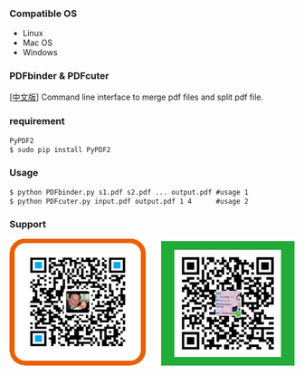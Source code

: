 ### Compatible OS  
- Linux 
- Mac OS
- Windows

### PDFbinder & PDFcuter 
[[中文版](./README_CN.md)] Command line interface to merge pdf files and split pdf file.

### requirement 
	PyPDF2 
    $ sudo pip install PyPDF2

### Usage 
    $ python PDFbinder.py s1.pdf s2.pdf ... output.pdf #usage 1
    $ python PDFcuter.py input.pdf output.pdf 1 4      #usage 2

### Support 
![payment](./payment.png)
